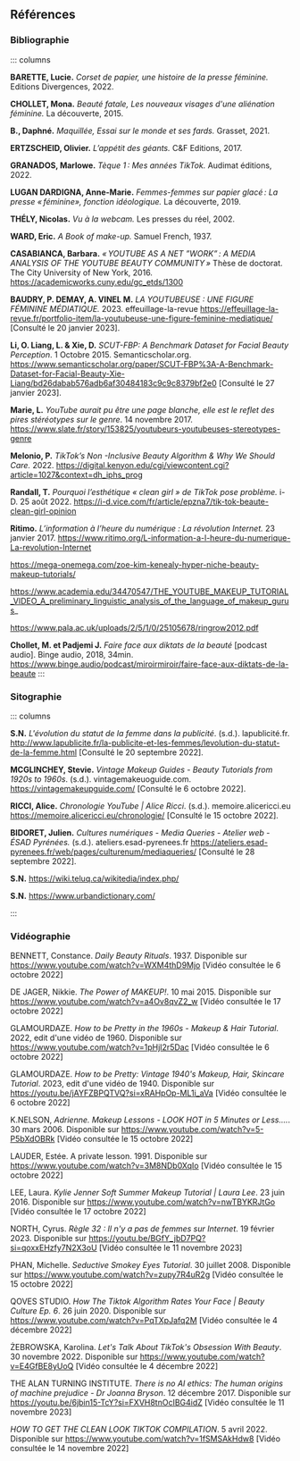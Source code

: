 ## Références

### Bibliographie

::: columns

**BARETTE, Lucie.** _Corset de papier, une histoire de la presse féminine._ Editions Divergences, 2022.

**CHOLLET, Mona.** _Beauté fatale, Les nouveaux visages d'une aliénation féminine._ La découverte, 2015.

**B., Daphné.** _Maquillée, Essai sur le monde et ses fards._ Grasset, 2021.

**ERTZSCHEID, Olivier.** _L’appétit des géants._ C&F Editions, 2017.

**GRANADOS, Marlowe.** _Tèque 1&#8239;: Mes années TikTok._ Audimat éditions, 2022.

**LUGAN DARDIGNA, Anne-Marie.** _Femmes-femmes sur papier glacé&#8239;: La presse «&#8239;féminine», fonction idéologique._ La découverte, 2019.

**THÉLY, Nicolas.** _Vu à la webcam._ Les presses du réel, 2002.

**WARD, Eric.** _A Book of make-up._ Samuel French, 1937.


**CASABIANCA, Barbara.** _«&#8239;YOUTUBE AS A NET ”WORK”&#8239;: A MEDIA ANALYSIS OF THE YOUTUBE BEAUTY COMMUNITY&#8239;»_ Thèse de doctorat. The City University of New York, 2016. https://academicworks.cuny.edu/gc_etds/1300

**BAUDRY, P. DEMAY, A. VINEL M.** _LA YOUTUBEUSE : UNE FIGURE FÉMININE MÉDIATIQUE._ 2023. effeuillage-la-revue https://effeuillage-la-revue.fr/portfolio-item/la-youtubeuse-une-figure-feminine-mediatique/ [Consulté le 20 janvier 2023].

**Li,  O. Liang, L. & Xie, D.** _SCUT-FBP: A Benchmark Dataset for Facial Beauty Perception_. 1 Octobre 2015. Semanticscholar.org. https://www.semanticscholar.org/paper/SCUT-FBP%3A-A-Benchmark-Dataset-for-Facial-Beauty-Xie-Liang/bd26dabab576adb6af30484183c9c9c8379bf2e0 [Consulté le 27 janvier 2023].

**Marie, L.** _YouTube aurait pu être une page blanche, elle est le reflet des pires stéréotypes sur le genre_. 14 novembre 2017. https://www.slate.fr/story/153825/youtubeurs-youtubeuses-stereotypes-genre

**Melonio, P.** _TikTok’s Non -Inclusive Beauty Algorithm & Why We Should Care._ 2022. https://digital.kenyon.edu/cgi/viewcontent.cgi?article=1027&context=dh_iphs_prog

**Randall, T.** _Pourquoi l’esthétique « clean girl » de TikTok pose problème._ i-D. 25 août 2022. 
https://i-d.vice.com/fr/article/epzna7/tik-tok-beaute-clean-girl-opinion

**Ritimo.** _L’information à l’heure du numérique : La révolution Internet._ 23 janvier 2017. https://www.ritimo.org/L-information-a-l-heure-du-numerique-La-revolution-Internet

https://mega-onemega.com/zoe-kim-kenealy-hyper-niche-beauty-makeup-tutorials/

https://www.academia.edu/34470547/THE_YOUTUBE_MAKEUP_TUTORIAL_VIDEO_A_preliminary_linguistic_analysis_of_the_language_of_makeup_gurus_

https://www.pala.ac.uk/uploads/2/5/1/0/25105678/ringrow2012.pdf



**Chollet, M. et Padjemi J.** _Faire face aux diktats de la beauté_ [podcast audio]. Binge audio, 2018, 34min. https://www.binge.audio/podcast/miroirmiroir/faire-face-aux-diktats-de-la-beaute
::: 

### Sitographie

::: columns

**S.N.** _L'évolution du statut de la femme dans la publicité_. (s.d.). lapublicité.fr. http://www.lapublicite.fr/la-publicite-et-les-femmes/levolution-du-statut-de-la-femme.html [Consulté le 20 septembre 2022].

**MCGLINCHEY, Stevie.** _Vintage Makeup Guides - Beauty Tutorials from 1920s to 1960s_. (s.d.). vintagemakeuoguide.com. https://vintagemakeupguide.com/ [Consulté le 6 octobre 2022].

**RICCI, Alice.** _Chronologie YouTube | Alice Ricci_. (s.d.).  memoire.alicericci.eu https://memoire.alicericci.eu/chronologie/ [Consulté le 15 octobre 2022].

**BIDORET, Julien.** _Cultures numériques - Media Queries - Atelier web - ÉSAD Pyrénées._ (s.d.). ateliers.esad-pyrenees.fr https://ateliers.esad-pyrenees.fr/web/pages/culturenum/mediaqueries/ [Consulté le 28 septembre 2022].

**S.N.** https://wiki.teluq.ca/wikitedia/index.php/

**S.N.** https://www.urbandictionary.com/

:::

### Vidéographie

BENNETT, Constance. _Daily Beauty Rituals_. 1937. Disponible sur https://www.youtube.com/watch?v=WXM4thD9Mjo [Vidéo consultée le 6 octobre 2022]

DE JAGER, Nikkie. _The Power of MAKEUP!_. 10 mai 2015. Disponible sur https://www.youtube.com/watch?v=a4Ov8qvZ2_w [Vidéo consultée le 17 octobre 2022]

GLAMOURDAZE. _How to be Pretty in the 1960s - Makeup & Hair Tutorial_. 2022, edit d'une vidéo de 1960. Disponible sur https://www.youtube.com/watch?v=1pHjI2r5Dac [Vidéo consultée le 6 octobre 2022]

GLAMOURDAZE. _How to be Pretty: Vintage 1940's Makeup, Hair, Skincare Tutorial_. 2023, edit d'une vidéo de 1940. Disponible sur https://youtu.be/jAYFZBPQTVQ?si=xRAHpOp-ML1i_aVa [Vidéo consultée le 6 octobre 2022]

K.NELSON, _Adrienne. Makeup Lessons - LOOK HOT in 5 Minutes or Less...._. 30 mars 2006. Disponible sur https://www.youtube.com/watch?v=5-P5bXdOBRk [Vidéo consultée le 15 octobre 2022]

LAUDER, Estée. A private lesson. 1991. Disponible sur https://www.youtube.com/watch?v=3M8NDb0XqIo [Vidéo consultée le 15 octobre 2022]

LEE, Laura. _Kylie Jenner Soft Summer Makeup Tutorial | Laura Lee_. 23 juin 2016. Disponible sur https://www.youtube.com/watch?v=nwTBYKRJtGo [Vidéo consultée le 17 octobre 2022]

NORTH, Cyrus. _Règle 32 : Il n'y a pas de femmes sur Internet_. 19 février 2023. Disponible sur https://youtu.be/BGfY_jbD7PQ?si=qoxxEHzfy7N2X3oU [Vidéo consultée le 11 novembre 2023]

PHAN, Michelle. _Seductive Smokey Eyes Tutorial_. 30 juillet 2008. Disponible sur https://www.youtube.com/watch?v=zupy7R4uR2g [Vidéo consultée le 15 octobre 2022]

QOVES STUDIO. _How The Tiktok Algorithm Rates Your Face | Beauty Culture Ep. 6_. 26 juin 2020. Disponible sur https://www.youtube.com/watch?v=PqTXpJafq2M [Vidéo consultée le 4 décembre 2022]

ŻEBROWSKA, Karolina. _Let's Talk About TikTok's Obsession With Beauty_. 30 novembre 2022. Disponible sur https://www.youtube.com/watch?v=E4GfBE8yUoQ [Vidéo consultée le 4 décembre 2022]

THE ALAN TURNING INSTITUTE. _There is no AI ethics: The human origins of machine prejudice - Dr Joanna Bryson_. 12 décembre 2017. Disponible sur https://youtu.be/6jbin15-TcY?si=FXVH8tnOcIBG4idZ [Vidéo consultée le 11 novembre 2023]

_HOW TO GET THE CLEAN LOOK TIKTOK COMPILATION_. 5 avril 2022. Disponible sur https://www.youtube.com/watch?v=1fSMSAkHdw8 [Vidéo consultée le 14 novembre 2022]
